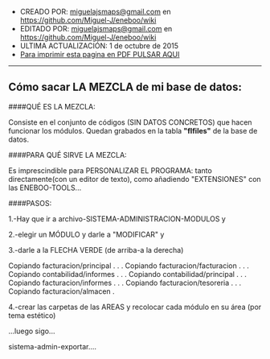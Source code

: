 * CREADO POR: miguelajsmaps@gmail.com en https://github.com/Miguel-J/eneboo/wiki
* EDITADO POR: miguelajsmaps@gmail.com en https://github.com/Miguel-J/eneboo/wiki
* ULTIMA ACTUALIZACIÓN: 1 de octubre de 2015
* [Para imprimir esta pagina en PDF PULSAR AQUI](https://gitprint.com/Miguel-J/eneboo/wiki/C%C3%B3mo-sacar-LA-MEZCLA-de-mi-base-de-datos/_edit)

----

Cómo sacar LA MEZCLA de mi base de datos:
-----------------------------

####QUÉ ES LA MEZCLA:

Consiste en el conjunto de códigos (SIN DATOS CONCRETOS) que hacen funcionar los módulos. Quedan grabados en la tabla **"flfiles"** de la base de datos.

####PARA QUÉ SIRVE LA MEZCLA:

Es imprescindible para PERSONALIZAR EL PROGRAMA: tanto directamente(con un editor de texto), como añadiendo "EXTENSIONES" con las ENEBOO-TOOLS...

####PASOS:

1.-Hay que ir a archivo-SISTEMA-ADMINISTRACION-MODULOS y

2.-elegir un MÓDULO y darle a "MODIFICAR" y

3.-darle a la FLECHA VERDE (de arriba-a la derecha)

Copiando facturacion/principal . . . 
Copiando facturacion/facturacion . . . 
Copiando contabilidad/informes . . . 
Copiando contabilidad/principal . . . 
Copiando facturacion/informes . . . 
Copiando facturacion/tesoreria . . . 
Copiando facturacion/almacen . 

4.-crear las carpetas de las AREAS y recolocar cada módulo en su área (por tema estético)


...luego sigo...

sistema-admin-exportar....